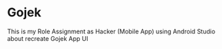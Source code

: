 # Gojek
This is my Role Assignment as Hacker (Mobile App) using Android Studio about recreate Gojek App UI

